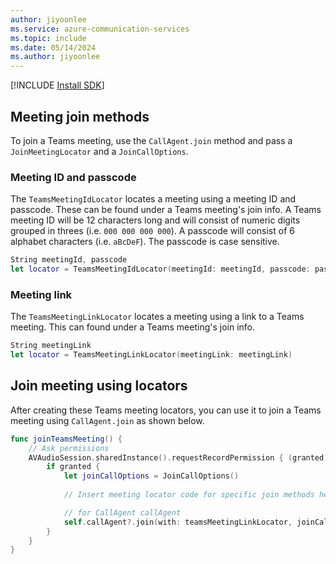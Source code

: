 ```yaml
---
author: jiyoonlee
ms.service: azure-communication-services
ms.topic: include
ms.date: 05/14/2024
ms.author: jiyoonlee
---
```

[!INCLUDE [Install SDK](../install-sdk/install-sdk-windows.md)]

## Meeting join methods
To join a Teams meeting, use the `CallAgent.join` method and pass a `JoinMeetingLocator` and a `JoinCallOptions`.

### Meeting ID and passcode
The `TeamsMeetingIdLocator` locates a meeting using a meeting ID and passcode. These can be found under a Teams meeting's join info.
A Teams meeting ID will be 12 characters long and will consist of numeric digits grouped in threes (i.e. `000 000 000 000`).
A passcode will consist of 6 alphabet characters (i.e. `aBcDeF`). The passcode is case sensitive.

```swift
String meetingId, passcode
let locator = TeamsMeetingIdLocator(meetingId: meetingId, passcode: passcode)
```

### Meeting link
The `TeamsMeetingLinkLocator` locates a meeting using a link to a Teams meeting. This can found under a Teams meeting's join info. 
```swift
String meetingLink
let locator = TeamsMeetingLinkLocator(meetingLink: meetingLink)
```

## Join meeting using locators
After creating these Teams meeting locators, you can use it to join a Teams meeting using `CallAgent.join` as shown below.

```swift
func joinTeamsMeeting() {
    // Ask permissions
    AVAudioSession.sharedInstance().requestRecordPermission { (granted) in
        if granted {
            let joinCallOptions = JoinCallOptions()
            
            // Insert meeting locator code for specific join methods here

            // for CallAgent callAgent
            self.callAgent?.join(with: teamsMeetingLinkLocator, joinCallOptions: joinCallOptions) 
        }
    }
}
```
